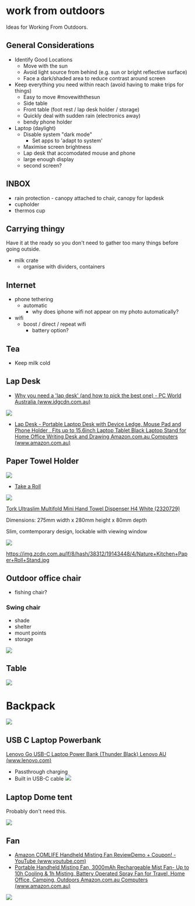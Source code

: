 # work from outdoors

Ideas for Working From Outdoors.

## General Considerations

- Identify Good Locations
    - Move with the sun
    - Avoid light source from behind (e.g. sun or bright reflective surface)
    - Face a dark/shaded area to reduce contrast around screen
- Keep everything you need within reach (avoid having to make trips for things)
    - Easy to move #movewiththesun
    - Side table
    - Front table (foot rest / lap desk holder / storage) 
    - Quickly deal with sudden rain (electronics away)
    - bendy phone holder
- Laptop (daylight)
    - Disable system "dark mode"
        - Set apps to 'adapt to system'
    - Maximise screen brightness
    - Lap desk that accomodated mouse and phone
    - large enough display
    - second screen?

## INBOX

- rain protection - canopy attached to chair, canopy for lapdesk
- cupholder
- thermos cup

## Carrying thingy

Have it at the ready so you don't need to gather too many things before going outside.

- milk crate
    - organise with dividers, containers


## Internet

- phone tethering
    - automatic
        - why does iphone wifi not appear on my photo automatically?
- wifi
    - boost / direct / repeat wifi
        - battery option?


## Tea

- Keep milk cold


## Lap Desk

- [Why you need a 'lap desk' (and how to pick the best one) - PC World Australia (www.idgcdn.com.au)](https://www.idgcdn.com.au/article/688550/)

![](assets/lapdesk.png)
- [Lap Desk - Portable Laptop Desk with Device Ledge, Mouse Pad and Phone Holder , Fits up to 15.6inch Laptop Tablet Black Laptop Stand for Home Office Writing Desk and Drawing  Amazon.com.au Computers (www.amazon.com.au)](https://www.amazon.com.au/dp/B09C1JSM5B?smid=A2TL2DM2M3366A&ref_=chk_typ_imgToDp&th=1)

## Paper Towel Holder

![](assets/2E507B59-4FA5-4D51-B4D0-1B54E260AB51.webp)
- [Take a Roll](https://therollgear.com/products/take-a-roll-spring)


![](assets/F89384ED-2C81-4512-8004-0D9FE7B409F9.jpeg)


[Tork Ultraslim Multifold Mini Hand Towel Dispenser H4 White (2320729)](https://www.splitboxes.com.au/tork-ultraslim-multifold-mini-hand-towel-dispenser-h4-white-2320729/)

Dimensions: 275mm width x 280mm height x 80mm depth

Slim, comtemporary design, lockable with viewing window


![](assets/B69AC264-E08C-4CE7-B4FF-D2A04C8525BB.jpeg)


https://img.zcdn.com.au/lf/8/hash/38312/19143448/4/Nature+Kitchen+Paper+Roll+Stand.jpg




## Outdoor office chair

- fishing chair?

### Swing chair

- shade
- shelter
- mount points
- storage

![](assets/Pasted%20image%2020221108091713.png)


## Table

![](assets/Pasted%20image%2020221108073403.png)

# Backpack

![](assets/Pasted%20image%2020221108073241.png)


## USB C Laptop Powerbank

[Lenovo Go USB-C Laptop Power Bank (Thunder Black)  Lenovo AU (www.lenovo.com)](https://www.lenovo.com/au/en/p/accessories-and-software/chargers-and-batteries/power-banks/40allg2www?orgRef=https%253A%252F%252Fwww.google.com%252F)

- Passthrough charging
- Built in USB-C cable
![](assets/lenovo-go-laptop-powerbank.webp)


## Laptop Dome tent

Probably don't need this.

![](assets/Pasted%20image%2020221108075206.png)


## Fan

- [Amazon COMLIFE Handheld Misting Fan  ReviewDemo + Coupon! - YouTube (www.youtube.com)](https://www.youtube.com/watch?v=VvngNlhFVkQ)
- [Portable Handheld Misting Fan, 3000mAh Rechargeable Mist Fan- Up to 10h Cooling & 1h Misting, Battery Operated Spray Fan for Travel, Home Office, Camping, Outdoors  Amazon.com.au Computers (www.amazon.com.au)](https://www.amazon.com.au/dp/B07DKZZDVP?smid=A263RZIEXPWYR1&ref_=chk_typ_imgToDp&th=1)


![](assets/misting-fan.png)